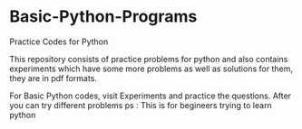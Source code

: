 # Basic-Python-Programs

Practice Codes for Python

This repository consists of practice problems for python and also contains experiments which have some more problems as well as solutions for them, they are in pdf formats.

For Basic Python codes, visit Experiments and practice the questions. After you can try different problems
ps : This is for begineers trying to learn python


